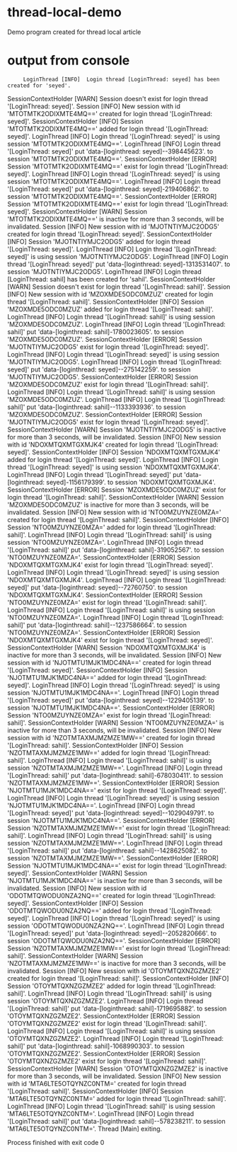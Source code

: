 # thread-local-demo
Demo program created for thread local article

# output from console
         LoginThread [INFO]  Login thread [LoginThread: seyed] has been created for 'seyed'.
SessionContextHolder [WARN] 		 Session doesn't exist for login thread '[LoginThread: seyed]'.
             Session [INFO] 				 New session with id 'MTOTMTK2ODIXMTE4MQ==' created for login thread '[LoginThread: seyed]'.
SessionContextHolder [INFO] 		 Session 'MTOTMTK2ODIXMTE4MQ==' added for login thread '[LoginThread: seyed]'.
         LoginThread [INFO]  Login thread '[LoginThread: seyed]' is using session 'MTOTMTK2ODIXMTE4MQ=='.
         LoginThread [INFO]  Login thread '[LoginThread: seyed]' put 'data-[loginthread: seyed]--398445623'. to session 'MTOTMTK2ODIXMTE4MQ=='.
SessionContextHolder [ERROR] 		 Session 'MTOTMTK2ODIXMTE4MQ==' exist for login thread '[LoginThread: seyed]'.
         LoginThread [INFO]  Login thread '[LoginThread: seyed]' is using session 'MTOTMTK2ODIXMTE4MQ=='.
         LoginThread [INFO]  Login thread '[LoginThread: seyed]' put 'data-[loginthread: seyed]-219406862'. to session 'MTOTMTK2ODIXMTE4MQ=='.
SessionContextHolder [ERROR] 		 Session 'MTOTMTK2ODIXMTE4MQ==' exist for login thread '[LoginThread: seyed]'.
SessionContextHolder [WARN] 		 Session 'MTOTMTK2ODIXMTE4MQ==' is inactive for more than 3 seconds, will be invalidated.
             Session [INFO] 				 New session with id 'MJOTNTIYMJC2ODG5' created for login thread '[LoginThread: seyed]'.
SessionContextHolder [INFO] 		 Session 'MJOTNTIYMJC2ODG5' added for login thread '[LoginThread: seyed]'.
         LoginThread [INFO]  Login thread '[LoginThread: seyed]' is using session 'MJOTNTIYMJC2ODG5'.
         LoginThread [INFO]  Login thread '[LoginThread: seyed]' put 'data-[loginthread: seyed]-1313531407'. to session 'MJOTNTIYMJC2ODG5'.
         LoginThread [INFO]  Login thread [LoginThread: sahil] has been created for 'sahil'.
SessionContextHolder [WARN] 		 Session doesn't exist for login thread '[LoginThread: sahil]'.
             Session [INFO] 				 New session with id 'MZOXMDE5ODC0MZUZ' created for login thread '[LoginThread: sahil]'.
SessionContextHolder [INFO] 		 Session 'MZOXMDE5ODC0MZUZ' added for login thread '[LoginThread: sahil]'.
         LoginThread [INFO]  Login thread '[LoginThread: sahil]' is using session 'MZOXMDE5ODC0MZUZ'.
         LoginThread [INFO]  Login thread '[LoginThread: sahil]' put 'data-[loginthread: sahil]-1780023605'. to session 'MZOXMDE5ODC0MZUZ'.
SessionContextHolder [ERROR] 		 Session 'MJOTNTIYMJC2ODG5' exist for login thread '[LoginThread: seyed]'.
         LoginThread [INFO]  Login thread '[LoginThread: seyed]' is using session 'MJOTNTIYMJC2ODG5'.
         LoginThread [INFO]  Login thread '[LoginThread: seyed]' put 'data-[loginthread: seyed]--275142259'. to session 'MJOTNTIYMJC2ODG5'.
SessionContextHolder [ERROR] 		 Session 'MZOXMDE5ODC0MZUZ' exist for login thread '[LoginThread: sahil]'.
         LoginThread [INFO]  Login thread '[LoginThread: sahil]' is using session 'MZOXMDE5ODC0MZUZ'.
         LoginThread [INFO]  Login thread '[LoginThread: sahil]' put 'data-[loginthread: sahil]--1133393936'. to session 'MZOXMDE5ODC0MZUZ'.
SessionContextHolder [ERROR] 		 Session 'MJOTNTIYMJC2ODG5' exist for login thread '[LoginThread: seyed]'.
SessionContextHolder [WARN] 		 Session 'MJOTNTIYMJC2ODG5' is inactive for more than 3 seconds, will be invalidated.
             Session [INFO] 				 New session with id 'NDOXMTQXMTGXMJK4' created for login thread '[LoginThread: seyed]'.
SessionContextHolder [INFO] 		 Session 'NDOXMTQXMTGXMJK4' added for login thread '[LoginThread: seyed]'.
         LoginThread [INFO]  Login thread '[LoginThread: seyed]' is using session 'NDOXMTQXMTGXMJK4'.
         LoginThread [INFO]  Login thread '[LoginThread: seyed]' put 'data-[loginthread: seyed]-1156179399'. to session 'NDOXMTQXMTGXMJK4'.
SessionContextHolder [ERROR] 		 Session 'MZOXMDE5ODC0MZUZ' exist for login thread '[LoginThread: sahil]'.
SessionContextHolder [WARN] 		 Session 'MZOXMDE5ODC0MZUZ' is inactive for more than 3 seconds, will be invalidated.
             Session [INFO] 				 New session with id 'NTO0MZUYNZE0MZA=' created for login thread '[LoginThread: sahil]'.
SessionContextHolder [INFO] 		 Session 'NTO0MZUYNZE0MZA=' added for login thread '[LoginThread: sahil]'.
         LoginThread [INFO]  Login thread '[LoginThread: sahil]' is using session 'NTO0MZUYNZE0MZA='.
         LoginThread [INFO]  Login thread '[LoginThread: sahil]' put 'data-[loginthread: sahil]-319052567'. to session 'NTO0MZUYNZE0MZA='.
SessionContextHolder [ERROR] 		 Session 'NDOXMTQXMTGXMJK4' exist for login thread '[LoginThread: seyed]'.
         LoginThread [INFO]  Login thread '[LoginThread: seyed]' is using session 'NDOXMTQXMTGXMJK4'.
         LoginThread [INFO]  Login thread '[LoginThread: seyed]' put 'data-[loginthread: seyed]--72760750'. to session 'NDOXMTQXMTGXMJK4'.
SessionContextHolder [ERROR] 		 Session 'NTO0MZUYNZE0MZA=' exist for login thread '[LoginThread: sahil]'.
         LoginThread [INFO]  Login thread '[LoginThread: sahil]' is using session 'NTO0MZUYNZE0MZA='.
         LoginThread [INFO]  Login thread '[LoginThread: sahil]' put 'data-[loginthread: sahil]--1237586664'. to session 'NTO0MZUYNZE0MZA='.
SessionContextHolder [ERROR] 		 Session 'NDOXMTQXMTGXMJK4' exist for login thread '[LoginThread: seyed]'.
SessionContextHolder [WARN] 		 Session 'NDOXMTQXMTGXMJK4' is inactive for more than 3 seconds, will be invalidated.
             Session [INFO] 				 New session with id 'NJOTMTU1MJK1MDC4NA==' created for login thread '[LoginThread: seyed]'.
SessionContextHolder [INFO] 		 Session 'NJOTMTU1MJK1MDC4NA==' added for login thread '[LoginThread: seyed]'.
         LoginThread [INFO]  Login thread '[LoginThread: seyed]' is using session 'NJOTMTU1MJK1MDC4NA=='.
         LoginThread [INFO]  Login thread '[LoginThread: seyed]' put 'data-[loginthread: seyed]--1229405139'. to session 'NJOTMTU1MJK1MDC4NA=='.
SessionContextHolder [ERROR] 		 Session 'NTO0MZUYNZE0MZA=' exist for login thread '[LoginThread: sahil]'.
SessionContextHolder [WARN] 		 Session 'NTO0MZUYNZE0MZA=' is inactive for more than 3 seconds, will be invalidated.
             Session [INFO] 				 New session with id 'NZOTMTAXMJMZMZE1MW==' created for login thread '[LoginThread: sahil]'.
SessionContextHolder [INFO] 		 Session 'NZOTMTAXMJMZMZE1MW==' added for login thread '[LoginThread: sahil]'.
         LoginThread [INFO]  Login thread '[LoginThread: sahil]' is using session 'NZOTMTAXMJMZMZE1MW=='.
         LoginThread [INFO]  Login thread '[LoginThread: sahil]' put 'data-[loginthread: sahil]-678030411'. to session 'NZOTMTAXMJMZMZE1MW=='.
SessionContextHolder [ERROR] 		 Session 'NJOTMTU1MJK1MDC4NA==' exist for login thread '[LoginThread: seyed]'.
         LoginThread [INFO]  Login thread '[LoginThread: seyed]' is using session 'NJOTMTU1MJK1MDC4NA=='.
         LoginThread [INFO]  Login thread '[LoginThread: seyed]' put 'data-[loginthread: seyed]--1029049791'. to session 'NJOTMTU1MJK1MDC4NA=='.
SessionContextHolder [ERROR] 		 Session 'NZOTMTAXMJMZMZE1MW==' exist for login thread '[LoginThread: sahil]'.
         LoginThread [INFO]  Login thread '[LoginThread: sahil]' is using session 'NZOTMTAXMJMZMZE1MW=='.
         LoginThread [INFO]  Login thread '[LoginThread: sahil]' put 'data-[loginthread: sahil]--1428625082'. to session 'NZOTMTAXMJMZMZE1MW=='.
SessionContextHolder [ERROR] 		 Session 'NJOTMTU1MJK1MDC4NA==' exist for login thread '[LoginThread: seyed]'.
SessionContextHolder [WARN] 		 Session 'NJOTMTU1MJK1MDC4NA==' is inactive for more than 3 seconds, will be invalidated.
             Session [INFO] 				 New session with id 'ODOTMTQWODU0NZA2NQ==' created for login thread '[LoginThread: seyed]'.
SessionContextHolder [INFO] 		 Session 'ODOTMTQWODU0NZA2NQ==' added for login thread '[LoginThread: seyed]'.
         LoginThread [INFO]  Login thread '[LoginThread: seyed]' is using session 'ODOTMTQWODU0NZA2NQ=='.
         LoginThread [INFO]  Login thread '[LoginThread: seyed]' put 'data-[loginthread: seyed]--2052820666'. to session 'ODOTMTQWODU0NZA2NQ=='.
SessionContextHolder [ERROR] 		 Session 'NZOTMTAXMJMZMZE1MW==' exist for login thread '[LoginThread: sahil]'.
SessionContextHolder [WARN] 		 Session 'NZOTMTAXMJMZMZE1MW==' is inactive for more than 3 seconds, will be invalidated.
             Session [INFO] 				 New session with id 'OTOYMTQXNZGZMZE2' created for login thread '[LoginThread: sahil]'.
SessionContextHolder [INFO] 		 Session 'OTOYMTQXNZGZMZE2' added for login thread '[LoginThread: sahil]'.
         LoginThread [INFO]  Login thread '[LoginThread: sahil]' is using session 'OTOYMTQXNZGZMZE2'.
         LoginThread [INFO]  Login thread '[LoginThread: sahil]' put 'data-[loginthread: sahil]-1719695882'. to session 'OTOYMTQXNZGZMZE2'.
SessionContextHolder [ERROR] 		 Session 'OTOYMTQXNZGZMZE2' exist for login thread '[LoginThread: sahil]'.
         LoginThread [INFO]  Login thread '[LoginThread: sahil]' is using session 'OTOYMTQXNZGZMZE2'.
         LoginThread [INFO]  Login thread '[LoginThread: sahil]' put 'data-[loginthread: sahil]-1068990303'. to session 'OTOYMTQXNZGZMZE2'.
SessionContextHolder [ERROR] 		 Session 'OTOYMTQXNZGZMZE2' exist for login thread '[LoginThread: sahil]'.
SessionContextHolder [WARN] 		 Session 'OTOYMTQXNZGZMZE2' is inactive for more than 3 seconds, will be invalidated.
             Session [INFO] 				 New session with id 'MTA6LTE5OTQYNZC0NTM=' created for login thread '[LoginThread: sahil]'.
SessionContextHolder [INFO] 		 Session 'MTA6LTE5OTQYNZC0NTM=' added for login thread '[LoginThread: sahil]'.
         LoginThread [INFO]  Login thread '[LoginThread: sahil]' is using session 'MTA6LTE5OTQYNZC0NTM='.
         LoginThread [INFO]  Login thread '[LoginThread: sahil]' put 'data-[loginthread: sahil]--578238211'. to session 'MTA6LTE5OTQYNZC0NTM='.
Thread [Main] exiting.

Process finished with exit code 0
